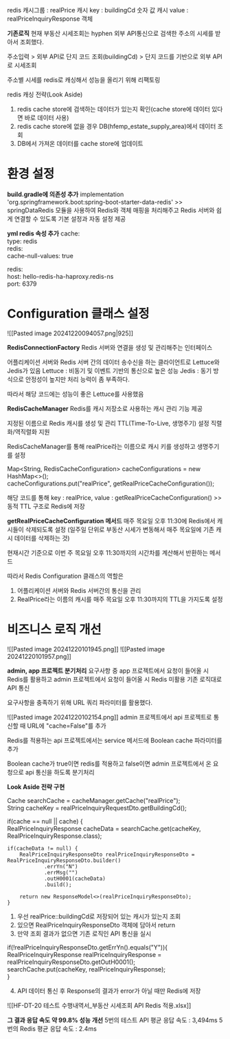 
redis 캐시그룹 : realPrice
캐시 key : buildingCd 숫자 값
캐시 value : realPriceInquiryResponse 객체


**기존로직**
현재 부동산 시세조회는 hyphen 외부 API통신으로 검색한 주소의 시세를 받아서 조회했다.

주소입력 > 외부 API로 단지 코드 조회(buildingCd)  > 단지 코드를 기반으로 외부 API로
시세조회 



주소별 시세를 redis로 캐싱해서 성능을 올리기 위해 리팩토링

redis 캐싱 전략(Look Aside)

1.  redis cache store에 검색하는 데이터가 있는지 확인(cache store에 데이터 있다면 바로 데이터 사용)
2. redis cache store에 없을 경우 DB(hfemp_estate_supply_area)에서 데이터 조회
3.  DB에서 가져온 데이터를 cache store에 업데이트


# 환경 설정

**build.gradle에 의존성 추가**
implementation 'org.springframework.boot:spring-boot-starter-data-redis'
    >> springDataRedis 모듈을 사용하여 Redis와 객체 매핑을 처리해주고
	    Redis 서버와 쉽게 연결할 수 있도록 기본 설정과 자동 설정 제공

**yml redis 속성 추가**
cache:  
  type: redis  
  redis:  
    cache-null-values: true  
  
redis:  
  host: hello-redis-ha-haproxy.redis-ns  
  port: 6379


# Configuration 클래스 설정

![[Pasted image 20241220094057.png|925]]

**RedisConnectionFactory**
Redis 서버와 연결을 생성 및 관리해주는 인터페이스

어플리케이션 서버와 Redis 서버 간의 데이터 송수신을 하는 클라이언트로
Lettuce와 Jedis가 있음
Lettuce : 비동기 및 이벤트 기반의 통신으로 높은 성능
Jedis : 동기 방식으로 안정성이 높지만 처리 능력이 좀 부족하다.

따라서 해당 코드에는 성능이 좋은 Lettuce를 사용했음

**RedisCacheManager**
Redis를 캐시 저장소로 사용하는 캐시 관리 기능 제공

지정된 이름으로 Redis 캐시를 생성 및 관리
TTL(Time-To-Live, 생명주기) 설정
직렬화/역직렬화 지원

RedisCacheManager를 통해 realPrice라는 이름으로 캐시 키를 생성하고 생명주기를 설정

Map<String, RedisCacheConfiguration> cacheConfigurations = new HashMap<>();  
cacheConfigurations.put("realPrice", getRealPriceCacheConfiguration());

해당 코드를 통해 key : realPrice, value : getRealPriceCacheConfiguration() >> 동적 TTL
구조로 Redis에 저장


**getRealPriceCacheConfiguration 메서드**
매주 목요일 오후 11:30에 Redis에서 캐시들이 삭제되도록 설정
(일주일 단위로 부동산 시세가 변동해서 매주 목요일에 기존 캐시 데이터를 삭제하는 것)

현재시간 기준으로 이번 주 목요일 오후 11:30까지의 시간차를 계산해서 반환하는 메서드

따라서 Redis Configuration 클래스의 역할은
1. 어플리케이션 서버와 Redis 서버간의 통신을 관리
2. RealPrice라는 이름의 캐시를 매주 목요일 오후 11:30까지의 TTL을 가지도록 설정



# 비즈니스 로직 개선
![[Pasted image 20241220101945.png]]
![[Pasted image 20241220101957.png]]

**admin, app 프로젝트 분기처리**
요구사항 중 app 프로젝트에서 요청이 들어올 시 Redis를 활용하고
admin 프로젝트에서 요청이 들어올 시 Redis 미활용 기존 로직대로 API 통신

요구사항을 충족하기 위해 URL 쿼리 파라미터를 활용했다.

![[Pasted image 20241220102154.png]]
admin 프로젝트에서 api 프로젝트로 통신할 때 URL에 "cache=False"를 추가

Redis를 적용하는 api 프로젝트에서는 service 메서드에 Boolean cache 파라미터를 추가

Boolean cache가 true이면 redis를 적용하고 false이면 admin 프로젝트에서 온 요청으로
api 통신을 하도록 분기처리


**Look Aside 전략 구현**

Cache searchCache = cacheManager.getCache("realPrice");  
String cacheKey = realPriceInquiryRequestDto.getBuildingCd();  
  
if(cache == null || cache) {  
    RealPriceInquiryResponse cacheData = searchCache.get(cacheKey, RealPriceInquiryResponse.class);  
  
    if(cacheData != null) {  
        RealPriceInquiryResponseDto realPriceInquiryResponseDto = RealPriceInquiryResponseDto.builder()  
                .errYn("N")  
                .errMsg("")  
                .outH0001(cacheData)  
                .build();  
  
        return new ResponseModel<>(realPriceInquiryResponseDto);  
    }

1. 우선 realPrice::buildingCd로 저장되어 있는 캐시가 있는지 조회
2. 있으면 RealPriceInquiryResponseDto 객체에 담아서 return
3. 만약 조회 결과가 없으면 기존 로직인 API 통신을 실시

if(!realPriceInquiryResponseDto.getErrYn().equals("Y")){  
    RealPriceInquiryResponse realPriceInquiryResponse = realPriceInquiryResponseDto.getOutH0001();  
    searchCache.put(cacheKey, realPriceInquiryResponse);  
}

4. API 데이터 통신 후 Response의 결과가 error가 아닐 때만 Redis에 저장


![[HF-DT-20 테스트 수행내역서_부동산 시세조회 API Redis 적용.xlsx]]

**그 결과 응답 속도 약 99.8% 성능 개선**
5번의 테스트 API 평균 응답 속도 : 3,494ms
5번의 Redis 평균 응답 속도 : 2.4ms